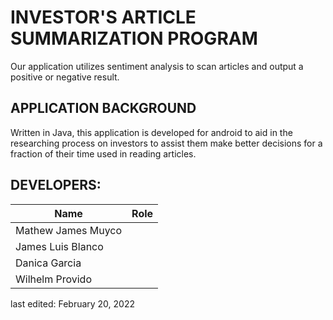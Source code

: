 # INVESTOR'S ARTICLE SUMMARIZATION PROGRAM

Our application utilizes sentiment analysis to scan articles and output a positive or negative result.

## APPLICATION BACKGROUND
Written in Java, this application is developed for android to aid in the researching process on investors to assist them make better decisions for a fraction of their time used in reading articles.

## DEVELOPERS:
| Name  | Role |
| ------------- | ------------- |
| Mathew James Muyco  |   |
| James Luis Blanco  |   |
| Danica Garcia  |   |
| Wilhelm Provido  |   |

last edited: February 20, 2022
